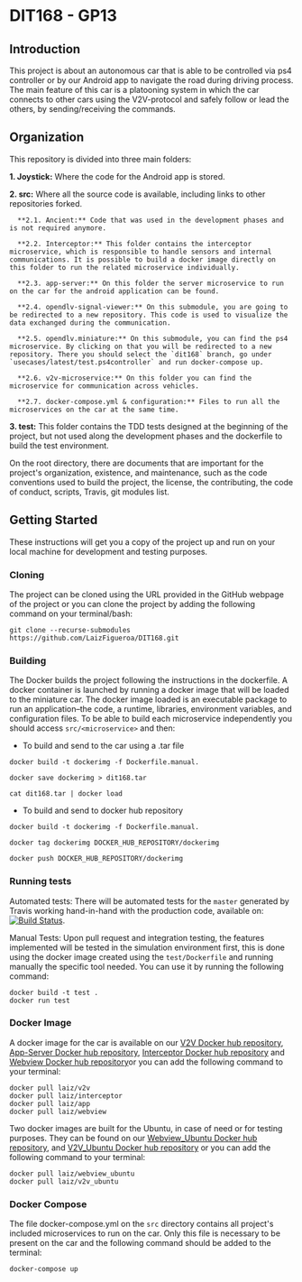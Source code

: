 # DIT168 - GP13



## Introduction
This project is about an autonomous car that is able to be controlled via ps4 controller or by our Android app to navigate the road during driving process. The main feature of this car is a platooning system in which the car connects to other cars using the V2V-protocol and safely follow or lead the others, by sending/receiving the commands.

## Organization
This repository is divided into three main folders: 

**1. Joystick:** Where the code for the Android app is stored. 

**2. src:** Where all the source code is available, including links to other repositories forked.
      
      **2.1. Ancient:** Code that was used in the development phases and is not required anymore.
      
      **2.2. Interceptor:** This folder contains the interceptor microservice, which is responsible to handle sensors and internal communications. It is possible to build a docker image directly on this folder to run the related microservice individually.
      
      **2.3. app-server:** On this folder the server microservice to run on the car for the android application can be found.
      
      **2.4. opendlv-signal-viewer:** On this submodule, you are going to be redirected to a new repository. This code is used to visualize the data exchanged during the communication.
      
      **2.5. opendlv.miniature:** On this submodule, you can find the ps4 microservice. By clicking on that you will be redirected to a new repository. There you should select the `dit168` branch, go under `usecases/latest/test.ps4controller` and run docker-compose up.
      
      **2.6. v2v-microservice:** On this folder you can find the microservice for communication across vehicles.
      
      **2.7. docker-compose.yml & configuration:** Files to run all the microservices on the car at the same time.

**3. test:** This folder contains the TDD tests designed at the beginning of the project, but not used along the development phases and the dockerfile to build the test environment.

On the root directory, there are documents that are important for the project's organization, existence, and maintenance, such as the code conventions used to build the project, the license, the contributing, the code of conduct, scripts, Travis, git modules list.

## Getting Started
These instructions will get you a copy of the project up and run on your local machine for development and testing purposes.

### Cloning
The project can be cloned using the URL provided in the GitHub webpage of the project or you can clone the project by adding the following command on your terminal/bash:
```
git clone --recurse-submodules https://github.com/LaizFigueroa/DIT168.git
```
### Building
The Docker builds the project following the instructions in the dockerfile. A docker container is launched by running a docker image that will be loaded to the miniature car. The docker image loaded is an executable package to run an application–the code, a runtime, libraries, environment variables, and configuration files. To be able to build each microservice independently you should access `src/<microservice>` and then:

- To build and send to the car using a .tar file
```
docker build -t dockerimg -f Dockerfile.manual.

docker save dockerimg > dit168.tar

cat dit168.tar | docker load
```

- To build and send to docker hub repository
```
docker build -t dockerimg -f Dockerfile.manual.

docker tag dockerimg DOCKER_HUB_REPOSITORY/dockerimg

docker push DOCKER_HUB_REPOSITORY/dockerimg
```

### Running tests
Automated tests: There will be automated tests for the `master` generated by Travis working hand-in-hand with the production code, available on: [![Build Status](https://travis-ci.org/LaizFigueroa/DIT168.svg?branch=master)](https://travis-ci.org/LaizFigueroa/DIT168).

Manual Tests: Upon pull request and integration testing, the features implemented will be tested in the simulation environment first, this is done using the docker image created using the `test/Dockerfile` and running manually the specific tool needed. You can use it by running the following command:
```
docker build -t test .
docker run test
```
### Docker Image
A docker image for the car is available on our [V2V Docker hub repository](https://hub.docker.com/r/laiz/v2v/), [App-Server Docker hub repository](https://hub.docker.com/r/laiz/app/), [Interceptor Docker hub repository](https://hub.docker.com/r/laiz/interceptor/) and [Webview Docker hub repository](https://hub.docker.com/r/laiz/webview/)or you can add the following command to your terminal:
```
docker pull laiz/v2v
docker pull laiz/interceptor
docker pull laiz/app
docker pull laiz/webview
```
Two docker images are built for the Ubuntu, in case of need or for testing purposes. They can be found on our [Webview_Ubuntu Docker hub repository](https://hub.docker.com/r/laiz/webview_ubuntu/), and [V2V_Ubuntu Docker hub repository](https://hub.docker.com/r/laiz/v2v_ubuntu/) or you can add the following command to your terminal:

```
docker pull laiz/webview_ubuntu
docker pull laiz/v2v_ubuntu
```

### Docker Compose
The file docker-compose.yml on the `src` directory contains all project's included microservices to run on the car. Only this file is necessary to be present on the car and the following command should be added to the terminal:
```
docker-compose up
```

